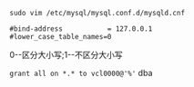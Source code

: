 `sudo vim /etc/mysql/mysql.conf.d/mysqld.cnf`
```
#bind-address           = 127.0.0.1
#lower_case_table_names=0
```
0--区分大小写;1--不区分大小写

`grant all on *.* to vcl0000@'%'` dba
